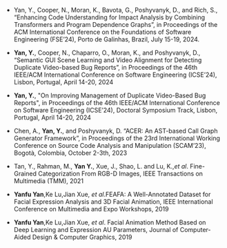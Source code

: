- Yan, Y., Cooper, N., Moran, K., Bavota, G., Poshyvanyk, D., and Rich, S., “Enhancing Code Understanding for Impact Analysis by Combining Transformers and Program Dependence Graphs”, in Proceedings of the ACM International Conference on the Foundations of Software Engineering (FSE’24), Porto de Galinhas, Brazil, July 15-19, 2024.

- **Yan, Y.**, Cooper, N., Chaparro, O., Moran, K., and Poshyvanyk, D., “Semantic GUI Scene Learning and Video Alignment for Detecting Duplicate Video-based Bug Reports”, in Proceedings of the 46th IEEE/ACM International Conference on Software Engineering (ICSE’24), Lisbon, Portugal, April 14-20, 2024

- **Yan, Y.**, "On Improving Management of Duplicate Video-Based Bug Reports", in Proceedings of the 46th IEEE/ACM International Conference on Software Engineering (ICSE’24), Doctoral Symposium Track, Lisbon, Portugal, April 14-20, 2024

- Chen, A., **Yan, Y.**, and Poshyvanyk, D. “ACER: An AST-based Call Graph Generator Framework”, in Proceedings of the 23rd International Working Conference on Source Code Analysis and Manipulation (SCAM’23), Bogotà, Colombia, October 2-3th, 2023

- Tan, Y., Rahman, M., **Yan Y.**, Xue, J., Shao, L. and Lu, K.,*et al*. Fine-Grained Categorization From RGB-D Images, IEEE Transactions on Multimedia (TMM), 2021 

- **Yanfu Yan**,Ke Lu,Jian Xue, *et al*.FEAFA: A Well-Annotated Dataset for Facial Expression Analysis and 3D Facial Animation, IEEE International Conference on Multimedia and Expo Workshops, 2019

- **Yanfu Yan**,Ke Lu,Jian Xue, *et al*. Facial Animation Method Based on Deep Learning and Expression AU Parameters, Journal of Computer-Aided Design & Computer Graphics, 2019



